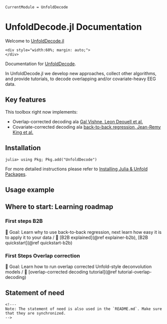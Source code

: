 ```@meta
CurrentModule = UnfoldDecode
```

# UnfoldDecode.jl Documentation

Welcome to [UnfoldDecode.jl](https://github.com/unfoldtoolbox/UnfoldDecode.jl)

```@raw html
<div style="width:60%; margin: auto;">
</div>
```

<!-- Documentation for [UnfoldDecode](https://github.com/behinger/UnfoldDecode.jl). -->
Documentation for [UnfoldDecode](https://github.com/CXC2001/UnfoldDecode.jl).

In UnfoldDecode.jl we develop new approaches, collect other algorithms, and provide tutorials, to decode overlapping and/or covariate-heavy EEG data.

## Key features

This toolbox right now implements:

- Overlap-corrected decoding ala [Gal Vishne, Leon Deouell et al.](https://doi.org/10.1101/2023.06.28.546397)
- Covariate-corrected decoding ala [back-to-back regression, Jean-Remy King et al.](https://doi.org/10.1016/j.neuroimage.2020.117028)

## Installation

```julia-repl
julia> using Pkg; Pkg.add("UnfoldDecode")
```

For more detailed instructions please refer to [Installing Julia & Unfold Packages](https://unfoldtoolbox.github.io/UnfoldDocs/main/installation/).

## Usage example

## Where to start: Learning roadmap

### First steps B2B

📌 Goal: Learn why to use back-to-back regression, next learn how easy it is to apply it to your data /
🔗 [B2B explained](@ref explainer-b2b), [B2B quickstart](@ref quickstart-b2b)

### First Steps Overlap correction

📌 Goal: Learn how to run overlap corrected Unfold-style deconvolution models /
🔗 [overlap-corrected decoding tutorial](@ref tutorial-overlap-decoding)

## Statement of need

```@raw html
<!---
Note: The statement of need is also used in the `README.md`. Make sure that they are synchronized.
-->
```
